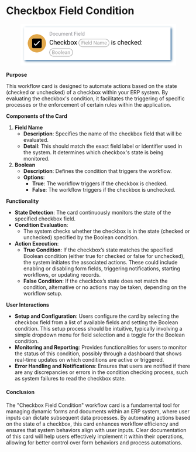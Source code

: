 # Checkbox Field Condition

<figure><img src="../../../../.gitbook/assets/userlmn_b689c7ce31284b4635be85f674a90917.png" alt=""><figcaption></figcaption></figure>

**Purpose**

This workflow card is designed to automate actions based on the state (checked or unchecked) of a checkbox within your ERP system. By evaluating the checkbox's condition, it facilitates the triggering of specific processes or the enforcement of certain rules within the application.

**Components of the Card**

1. **Field Name**
   * **Description**: Specifies the name of the checkbox field that will be evaluated.
   * **Detail**: This should match the exact field label or identifier used in the system. It determines which checkbox's state is being monitored.
2. **Boolean**
   * **Description**: Defines the condition that triggers the workflow.
   * **Options**:
     * **True**: The workflow triggers if the checkbox is checked.
     * **False**: The workflow triggers if the checkbox is unchecked.

**Functionality**

* **State Detection**: The card continuously monitors the state of the specified checkbox field.
* **Condition Evaluation**:
  * The system checks whether the checkbox is in the state (checked or unchecked) specified by the Boolean condition.
* **Action Execution**:
  * **True Condition**: If the checkbox’s state matches the specified Boolean condition (either true for checked or false for unchecked), the system initiates the associated actions. These could include enabling or disabling form fields, triggering notifications, starting workflows, or updating records.
  * **False Condition**: If the checkbox’s state does not match the condition, alternative or no actions may be taken, depending on the workflow setup.

**User Interactions**

* **Setup and Configuration**: Users configure the card by selecting the checkbox field from a list of available fields and setting the Boolean condition. This setup process should be intuitive, typically involving a simple dropdown menu for field selection and a toggle for the Boolean condition.
* **Monitoring and Reporting**: Provides functionalities for users to monitor the status of this condition, possibly through a dashboard that shows real-time updates on which conditions are active or triggered.
* **Error Handling and Notifications**: Ensures that users are notified if there are any discrepancies or errors in the condition checking process, such as system failures to read the checkbox state.

#### Conclusion

The "Checkbox Field Condition" workflow card is a fundamental tool for managing dynamic forms and documents within an ERP system, where user inputs can dictate subsequent data processes. By automating actions based on the state of a checkbox, this card enhances workflow efficiency and ensures that system behaviors align with user inputs. Clear documentation of this card will help users effectively implement it within their operations, allowing for better control over form behaviors and process automations.
